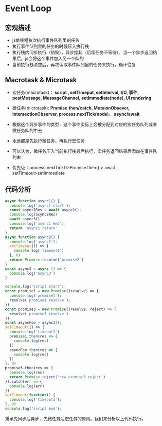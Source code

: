 # Event Loop

## 宏观描述

- js单线程依次执行事件队列里的任务
- 执行事件队列里的任务的时候压入执行栈
- 执行栈内同步执行（销毁），异步挂起（后续任务不等待），当一个异步返回结果后，js会将这个事件加入另一个队列
- 当前执行栈清空后，再次读取事件队列里的任务来执行，循环往复

## Macrotask & Microtask

- 宏任务(macrotask)： **script , setTimeput, setInterval, I/O, 事件, postMessage, MessageChannel, setImmediate(node), UI rendering**
- 微任务(microtask): **Promise.then/catch, MutaionObsever, IntersectionObserver, process.nextTick(node)， async/await**

- 根据这个异步事件的类型，这个事件实际上会被分配到对应的宏任务队列或者微任务队列中去
- 永远都是先执行微任务，再执行宏任务
- 可以认为，微任务压入当前执行栈最后执行，宏任务返回结果后添加在事件队列末
- 优先级：process.nextTick()>Promise.then() > await , setTimeout>setImmediate

## 代码分析
```javascript
async function async1() {
  console.log('async1 start');
  const async2Res = await async2();
  console.log(async2Res)
  await async3()
  console.log('async1 end');
  return 'async1 return'
}
async function async2() {
  console.log('async2');
  setTimeout(() => {
    console.log('timeout1')
  }, 0)
  return Promise.resolve('promise2')
}
const async3 = async () => {
  console.log('async3')
}

console.log('script start');
const promise1 = new Promise((resolve) => {
  console.log('promise1');
  resolve('promise1 resolve');
})
const promise3 = new Promise((resolve, reject) => {
  resolve('promise3 resolve')
})
const asyncFoo = async1();
setTimeout(() => {
  console.log('timeout2')
  promise1.then(res => {
    console.log(res)
  })
  asyncFoo.then(res => {
    console.log(res)
  })
}, 0)
promise3.then(res => {
  console.log(res)
  return Promise.reject('new promise3 reject')
}).catch(err => {
  console.log(err)
})
setTimeout(function() {
  console.log('timeout3');
}, 0)
console.log('script end');
```
秉承先同步后异步，先微任务后宏任务的原则。我们来分析以上代码执行。

<img :src="`${$router.options.base}img/eventLoop.png`"/>  

<CodeTest />
